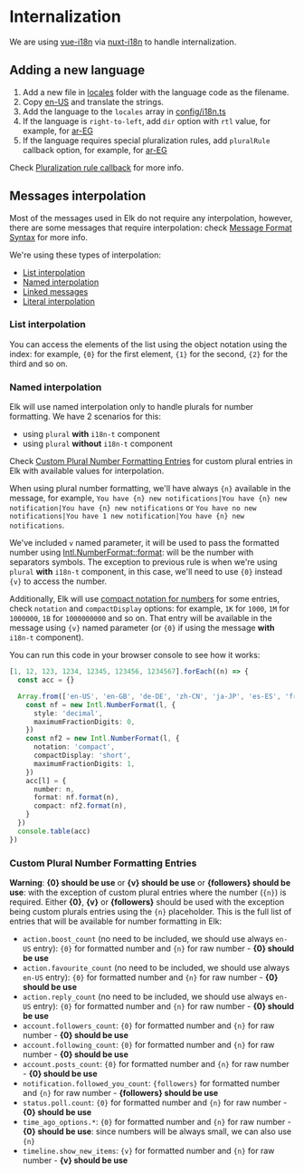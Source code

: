 # Internalization

We are using [vue-i18n](https://vue-i18n.intlify.dev/) via [nuxt-i18n](https://i18n.nuxtjs.org/) to handle internalization.

## Adding a new language

1. Add a new file in [locales](../locales) folder with the language code as the filename.
2. Copy [en-US](../locales/en-US.json) and translate the strings.
3. Add the language to the `locales` array in [config/i18n.ts](../config/i18n.ts#L13)
4. If the language is `right-to-left`, add `dir` option with `rtl` value, for example, for [ar-EG](../config/i18n.ts#L63)
5. If the language requires special pluralization rules, add `pluralRule` callback option, for example, for [ar-EG](../config/i18n.ts#L64)

Check [Pluralization rule callback](https://vue-i18n.intlify.dev/guide/essentials/pluralization.html#custom-pluralization) for more info.

## Messages interpolation

Most of the messages used in Elk do not require any interpolation, however, there are some messages that require interpolation: check [Message Format Syntax](https://vue-i18n.intlify.dev/guide/essentials/syntax.html) for more info.

We're using these types of interpolation:
- [List interpolation](https://vue-i18n.intlify.dev/guide/essentials/syntax.html#list-interpolation)
- [Named interpolation](https://vue-i18n.intlify.dev/guide/essentials/syntax.html#interpolations)
- [Linked messages](https://vue-i18n.intlify.dev/guide/essentials/syntax.html#linked-messages)
- [Literal interpolation](https://vue-i18n.intlify.dev/guide/essentials/syntax.html#literal-interpolation)

### List interpolation

You can access the elements of the list using the object notation using the index: for example, `{0}` for the first element, `{1}` for the second, `{2}` for the third and so on.

### Named interpolation

Elk will use named interpolation only to handle plurals for number formatting. We have 2 scenarios for this:
- using `plural` **with** `i18n-t` component
- using `plural` **without** `i18n-t` component

Check [Custom Plural Number Formatting Entries](#custom-plural-number-formatting-entries) for custom plural entries in Elk with available values for interpolation.

When using plural number formatting, we'll have always `{n}` available in the message, for example, `You have {n} new notifications|You have {n} new notification|You have {n} new notifications` or `You have no new notifications|You have 1 new notification|You have {n} new notifications`.

We've included `v` named parameter, it will be used to pass the formatted number using [Intl.NumberFormat::format](https://developer.mozilla.org/en-US/docs/Web/JavaScript/Reference/Global_Objects/Intl/NumberFormat/format): will be the number with separators symbols. The exception to previous rule is when we're using `plural` **with** `i18n-t` component, in this case, we'll need to use `{0}` instead `{v}` to access the number.

Additionally, Elk will use [compact notation for numbers](https://developer.mozilla.org/en-US/docs/Web/JavaScript/Reference/Global_Objects/Intl/NumberFormat/NumberFormat#parameters) for some entries, check `notation` and `compactDisplay` options: for example, `1K` for `1000`, `1M` for `1000000`, `1B` for `1000000000` and so on. That entry will be available in the message using `{v}` named parameter (or `{0}` if using the message **with** `i18n-t` component).

You can run this code in your browser console to see how it works:
```ts
[1, 12, 123, 1234, 12345, 123456, 1234567].forEach((n) => {
  const acc = {}

  Array.from(['en-US', 'en-GB', 'de-DE', 'zh-CN', 'ja-JP', 'es-ES', 'fr-FR', 'cs-CZ', 'ar-EG']).forEach((l) => {
    const nf = new Intl.NumberFormat(l, {
      style: 'decimal',
      maximumFractionDigits: 0,
    })
    const nf2 = new Intl.NumberFormat(l, {
      notation: 'compact',
      compactDisplay: 'short',
      maximumFractionDigits: 1,
    })
    acc[l] = {
      number: n,
      format: nf.format(n),
      compact: nf2.format(n),
    }
  })
  console.table(acc)
})
```

### Custom Plural Number Formatting Entries

**Warning**:
**{0} should be use** or **{v} should be use** or **{followers} should be use**: with the exception of custom plural entries where the number (`{n}`) is required.
Either **{0}**, **{v}** or **{followers}** should be used with the exception being custom plurals entries using the `{n}` placeholder.
This is the full list of entries that will be available for number formatting in Elk:
- `action.boost_count` (no need to be included, we should use always `en-US` entry): `{0}` for formatted number and `{n}` for raw number - **{0} should be use**
- `action.favourite_count` (no need to be included, we should use always `en-US` entry): `{0}` for formatted number and `{n}` for raw number - **{0} should be use**
- `action.reply_count` (no need to be included, we should use always `en-US` entry): `{0}` for formatted number and `{n}` for raw number - **{0} should be use**
- `account.followers_count`: `{0}` for formatted number and `{n}` for raw number - **{0} should be use**
- `account.following_count`: `{0}` for formatted number and `{n}` for raw number - **{0} should be use**
- `account.posts_count`: `{0}` for formatted number and `{n}` for raw number - **{0} should be use**
- `notification.followed_you_count`: `{followers}` for formatted number and `{n}` for raw number - **{followers} should be use**
- `status.poll.count`: `{0}` for formatted number and `{n}` for raw number - **{0} should be use**
- `time_ago_options.*`: `{0}` for formatted number and `{n}` for raw number - **{0} should be use**: since numbers will be always small, we can also use `{n}`
- `timeline.show_new_items`: `{v}` for formatted number and `{n}` for raw number - **{v} should be use**
